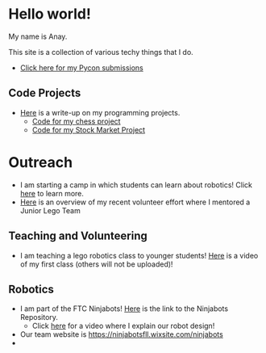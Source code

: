 # Hello world!

My name is Anay. 

This site is a  collection of various techy things that I do.

* [Click here for my Pycon submissions](../pycon-submissions)

## Code Projects 
* [Here](https://docs.google.com/document/d/1phUlpH7skkfB7BKbbKWHfrC9CIJ_36PQ6fyGe1FCwMQ/edit?usp=sharing) is a write-up on my programming projects.
   * [Code for my chess project](https://github.com/anaypant/anaypant.github.io/tree/master/Chess) 
   * [Code for my Stock Market Project](https://github.com/anaypant/anaypant.github.io/tree/master/Stock)


# Outreach
* I am starting a camp in which students can learn about robotics! Click [here](https://anaypant212.wixsite.com/fllsummercamp)
 to learn more.
* [Here](https://docs.google.com/document/d/1iRA5rBMGZTV6IdMDHKYbWZOJIrbFAJSPLY1TYkFJ-i8/edit?usp=sharing) is an overview of my recent volunteer effort where I mentored a Junior Lego Team

## Teaching and Volunteering
* I am teaching a lego robotics class to younger students! [Here]() is a video of my first class (others will not be uploaded)!


## Robotics
* I am part of the FTC Ninjabots! [Here](https://github.com/FTCNinjabots/Master-Repository) is the link to the Ninjabots Repository.
   * Click [here](https://youtu.be/ShfYy1rA5pk) for a video where I explain our robot design!
* Our team website is [https://ninjabotsfll.wixsite.com/ninjabots ](https://ninjabotsfll.wixsite.com/ninjabots)
* 
